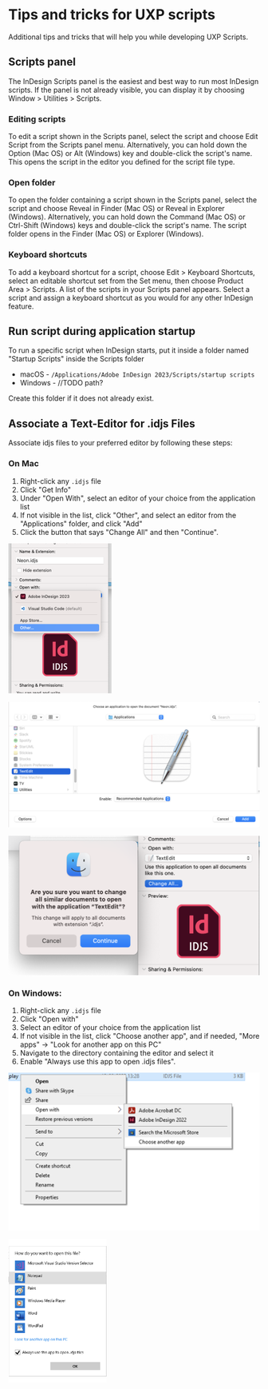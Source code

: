 # Tips and tricks for UXP scripts
Additional tips and tricks that will help you while developing UXP Scripts.

## Scripts panel

The InDesign Scripts panel is the easiest and best way to run most InDesign scripts. If the panel is not already visible, you can display it by choosing Window > Utilities > Scripts.

### Editing scripts
To edit a script shown in the Scripts panel, select the script and choose Edit Script from the Scripts panel menu. Alternatively, you can hold down the Option (Mac OS) or Alt (Windows) key and double-click the script's name. This opens the script in the editor you defined for the script file type.

### Open folder
To open the folder containing a script shown in the Scripts panel, select the script and choose Reveal in Finder (Mac OS) or Reveal in Explorer (Windows). Alternatively, you can hold down the Command (Mac OS) or Ctrl-Shift (Windows) keys and double-click the script's name. The script folder opens in the Finder (Mac OS) or Explorer (Windows).

### Keyboard shortcuts

To add a keyboard shortcut for a script, choose Edit > Keyboard Shortcuts, select an editable shortcut set from the Set menu, then choose Product Area > Scripts. A list of the scripts in your Scripts panel appears. Select a script and assign a keyboard shortcut as you would for any other InDesign feature.


## Run script during application startup

To run a specific script when InDesign starts, put it inside a folder named "Startup Scripts" inside the Scripts folder
- macOS - `/Applications/Adobe InDesign 2023/Scripts/startup scripts`
- Windows - //TODO path?

Create this folder if it does not already exist.


## Associate a Text-Editor for .idjs Files

Associate idjs files to your preferred editor by following these steps:

### On Mac
1. Right-click any `.idjs` file
2. Click "Get Info"
3. Under "Open With",  select an editor of your choice from the application list 
4. If not visible in the list, click "Other", and select an editor from the "Applications" folder, and click "Add"
5. Click the button that says "Change All" and then "Continue".

![Mac Text-Editor Association for .idjs Files](1.png)

![Mac Text-Editor Association for .idjs Files](2.png)

![Mac Text-Editor Association for .idjs Files](3.png)

### On Windows:
1. Right-click any `.idjs` file
2. Click "Open with"
3. Select an editor of your choice from the application list 
4. If not visible in the list, click "Choose another app", and if needed, "More apps" → "Look for another app on this PC" 
5. Navigate to the directory containing the editor and select it
6. Enable "Always use this app to open .idjs files".

![Windows Text-Editor Association for .idjs Files](4.png)

![Windows Text-Editor Association for .idjs Files](5.png)

